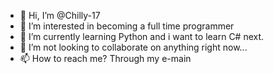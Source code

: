 - 👋 Hi, I’m @Chilly-17
- 👀 I’m interested in becoming a full time programmer
- 🌱 I’m currently learning Python and i want to learn C# next.
- 💞️ I’m not looking to collaborate on anything right now...
- 📫 How to reach me? Through my e-main

<!---
Chilly-17/Chilly-17 is a ✨ special ✨ repository because its `README.md` (this file) appears on your GitHub profile.
You can click the Preview link to take a look at your changes.
--->

